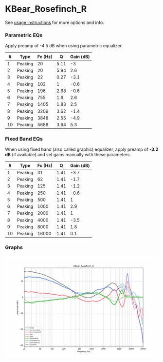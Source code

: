 # KBear_Rosefinch_R
See [usage instructions](https://github.com/jaakkopasanen/AutoEq#usage) for more options and info.

### Parametric EQs
Apply preamp of -4.5 dB when using parametric equalizer.

|   # | Type    |   Fc (Hz) |    Q |   Gain (dB) |
|-----|---------|-----------|------|-------------|
|   1 | Peaking |        20 | 5.11 |        -3   |
|   2 | Peaking |        20 | 5.94 |         2.6 |
|   3 | Peaking |        22 | 0.27 |        -3.1 |
|   4 | Peaking |       102 | 1    |        -0.6 |
|   5 | Peaking |       196 | 2.68 |        -0.6 |
|   6 | Peaking |       755 | 1.6  |         2.6 |
|   7 | Peaking |      1405 | 1.83 |         2.5 |
|   8 | Peaking |      3209 | 3.62 |        -1.4 |
|   9 | Peaking |      3848 | 2.55 |        -4.9 |
|  10 | Peaking |      5688 | 3.64 |         5.3 |

### Fixed Band EQs
When using fixed band (also called graphic) equalizer, apply preamp of **-3.2 dB** (if available) and set gains manually with these parameters.

|   # | Type    |   Fc (Hz) |    Q |   Gain (dB) |
|-----|---------|-----------|------|-------------|
|   1 | Peaking |        31 | 1.41 |        -3.7 |
|   2 | Peaking |        62 | 1.41 |        -1.7 |
|   3 | Peaking |       125 | 1.41 |        -1.2 |
|   4 | Peaking |       250 | 1.41 |        -0.6 |
|   5 | Peaking |       500 | 1.41 |         1   |
|   6 | Peaking |      1000 | 1.41 |         2.9 |
|   7 | Peaking |      2000 | 1.41 |         1   |
|   8 | Peaking |      4000 | 1.41 |        -3.5 |
|   9 | Peaking |      8000 | 1.41 |         1.8 |
|  10 | Peaking |     16000 | 1.41 |         0.1 |

### Graphs
![](./KBear_Rosefinch_R.png)
